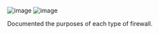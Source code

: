 ![image](https://github.com/user-attachments/assets/314235d8-ad94-4295-8d94-cb2551892c4f)
![image](https://github.com/user-attachments/assets/7dd92821-3f64-4bb8-b0bf-c53412ee64b7)


Documented the purposes of each type of firewall.
